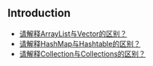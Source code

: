 ## Introduction

* [请解释ArrayList与Vector的区别？](chapter-3/section-19.md)
* [请解释HashMap与Hashtable的区别？](chapter-3/section-19.md)
* [请解释Collection与Collections的区别？](chapter-3/section-19.md)

